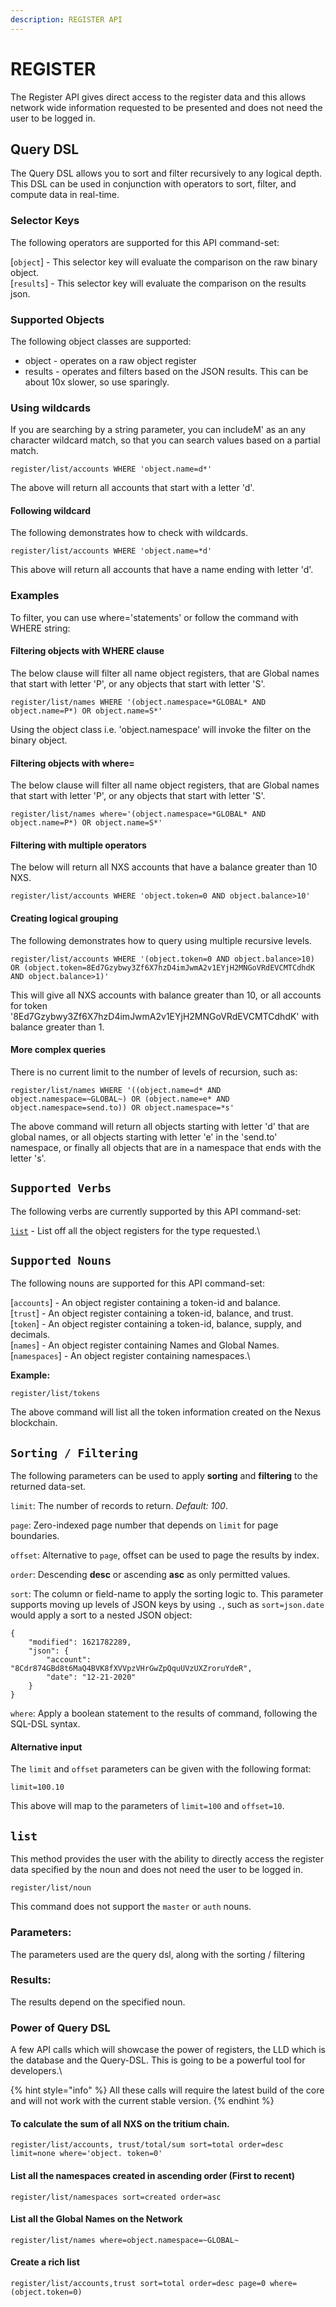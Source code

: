 ```yaml
---
description: REGISTER API
---
```


# REGISTER

The Register API gives direct access to the register data and this allows network wide information requested to be presented and does not need the user to be logged in.

## Query DSL

The Query DSL allows you to sort and filter recursively to any logical depth. This DSL can be used in conjunction with operators to sort, filter, and compute data in real-time.

### Selector Keys

The following operators are supported for this API command-set:

\[`object`] - This selector key will evaluate the comparison on the raw binary object.\
\[`results`] - This selector key will evaluate the comparison on the results json.

### Supported Objects

The following object classes are supported:

* object - operates on a raw object register
* results - operates and filters based on the JSON results. This can be about 10x slower, so use sparingly.

### Using wildcards

If you are searching by a string parameter, you can includeM' as an any character wildcard match, so that you can search values based on a partial match.

```
register/list/accounts WHERE 'object.name=d*'
```

The above will return all accounts that start with a letter 'd'.

#### Following wildcard

The following demonstrates how to check with wildcards.

```
register/list/accounts WHERE 'object.name=*d'
```

This above will return all accounts that have a name ending with letter 'd'.

### Examples

To filter, you can use where='statements' or follow the command with WHERE string:

#### Filtering objects with WHERE clause

The below clause will filter all name object registers, that are Global names that start with letter 'P', or any objects that start with letter 'S'.

```
register/list/names WHERE '(object.namespace=*GLOBAL* AND object.name=P*) OR object.name=S*'
```

Using the object class i.e. 'object.namespace' will invoke the filter on the binary object.

#### Filtering objects with where=

The below clause will filter all name object registers, that are Global names that start with letter 'P', or any objects that start with letter 'S'.

```
register/list/names where='(object.namespace=*GLOBAL* AND object.name=P*) OR object.name=S*'
```

#### Filtering with multiple operators

The below will return all NXS accounts that have a balance greater than 10 NXS.

```
register/list/accounts WHERE 'object.token=0 AND object.balance>10'
```

#### Creating logical grouping

The following demonstrates how to query using multiple recursive levels.

```
register/list/accounts WHERE '(object.token=0 AND object.balance>10) OR (object.token=8Ed7Gzybwy3Zf6X7hzD4imJwmA2v1EYjH2MNGoVRdEVCMTCdhdK AND object.balance>1)'
```

This will give all NXS accounts with balance greater than 10, or all accounts for token '8Ed7Gzybwy3Zf6X7hzD4imJwmA2v1EYjH2MNGoVRdEVCMTCdhdK' with balance greater than 1.

#### More complex queries

There is no current limit to the number of levels of recursion, such as:

```
register/list/names WHERE '((object.name=d* AND object.namespace=~GLOBAL~) OR (object.name=e* AND object.namespace=send.to)) OR object.namespace=*s'
```

The above command will return all objects starting with letter 'd' that are global names, or all objects starting with letter 'e' in the 'send.to' namespace, or finally all objects that are in a namespace that ends with the letter 's'.

## `Supported Verbs`

The following verbs are currently supported by this API command-set:

[`list`](https://github.com/Nexusoft/LLL-TAO/blob/merging-sessions/docs/API/COMMANDS/FINANCE.MD#list) - List off all the object registers for the type requested.\


## `Supported Nouns`

The following nouns are supported for this API command-set:

\[`accounts`] - An object register containing a token-id and balance.\
\[`trust`] - An object register containing a token-id, balance, and trust.\
\[`token`] - An object register containing a token-id, balance, supply, and decimals.\
\[`names`] - An object register containing Names and Global Names.\
\[`namespaces`] - An object register containing namespaces.\


**Example:**

```
register/list/tokens
```

The above command will list all the token information created on the Nexus blockchain.

## `Sorting / Filtering` <a href="#user-content-create" id="user-content-create"></a>

The following parameters can be used to apply **sorting** and **filtering** to the returned data-set.

`limit`: The number of records to return. _Default: 100_.

`page`: Zero-indexed page number that depends on `limit` for page boundaries.

`offset`: Alternative to `page`, offset can be used to page the results by index.

`order`: Descending **desc** or ascending **asc** as only permitted values.

`sort`: The column or field-name to apply the sorting logic to. This parameter supports moving up levels of JSON keys by using `.`, such as `sort=json.date` would apply a sort to a nested JSON object:

```
{
    "modified": 1621782289,
    "json": {
        "account": "8Cdr874GBd8t6MaQ4BVK8fXVVpzVHrGwZpQquUVzUXZroruYdeR",
        "date": "12-21-2020"
    }
}
```

`where`: Apply a boolean statement to the results of command, following the SQL-DSL syntax.

#### Alternative input

The `limit` and `offset` parameters can be given with the following format:

```
limit=100.10
```

This above will map to the parameters of `limit=100` and `offset=10`.

## `list`

This method provides the user with the ability to directly access the register data specified by the noun and does not need the user to be logged in.

```
register/list/noun
```

This command does not support the `master` or `auth` nouns.

### Parameters:

The parameters used are the query dsl, along with the sorting / filtering

### Results:

The results depend on the specified noun.

### Power of Query DSL

A few API calls which will showcase the power of registers, the LLD which is the database and the Query-DSL. This is going to be a powerful tool for developers.\


{% hint style="info" %}
All these calls will require the latest build of the core and will not work with the current stable version.
{% endhint %}

&#x20;

#### To calculate the sum of all NXS on the tritium chain.

```
register/list/accounts, trust/total/sum sort=total order=desc limit=none where='object. token=0'
```

#### List all the namespaces created in ascending order (First to recent)

```
register/list/namespaces sort=created order=asc
```

#### List all the Global Names on the Network

```
register/list/names where=object.namespace=~GLOBAL~
```

#### Create a rich list

```
register/list/accounts,trust sort=total order=desc page=0 where=(object.token=0)
```

